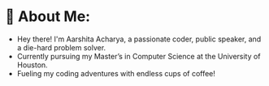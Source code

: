 # 💫 About Me:
- Hey there! I'm Aarshita Acharya, a passionate coder, public speaker, and a die-hard problem solver. 
- Currently pursuing my Master’s in Computer Science at the University of Houston.
- Fueling my coding adventures with endless cups of coffee!
